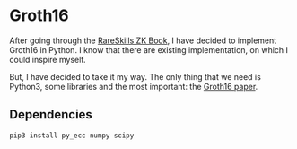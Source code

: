 # Groth16

After going through the [RareSkills ZK Book](https://github.com/zigtur/Rareskills-ZK-book),
I have decided to implement Groth16 in Python.
I know that there are existing implementation, on which I could inspire myself.

But, I have decided to take it my way.
The only thing that we need is Python3, some libraries and the most important: the [Groth16 paper](https://eprint.iacr.org/2016/260.pdf).

## Dependencies
```
pip3 install py_ecc numpy scipy
```



